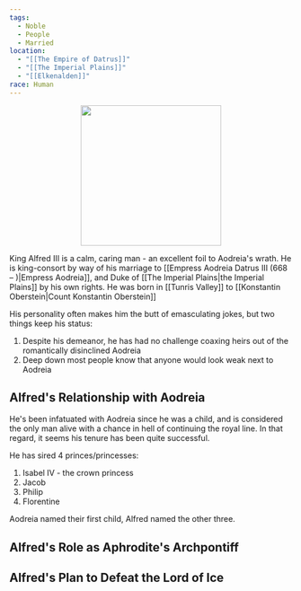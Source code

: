 ```yaml
---
tags:
  - Noble
  - People
  - Married
location:
  - "[[The Empire of Datrus]]"
  - "[[The Imperial Plains]]"
  - "[[Elkenalden]]"
race: Human
---
```

<p style="text-align:center;"><img src="https://foundry-vtt-kb.s3.us-east-2.amazonaws.com/Images/Tokens/NPCs/Nobles/Duke%20Alfred%20III%203.png" width="250" height="250"></p>

King Alfred Ⅲ is a calm, caring man - an excellent foil to Aodreia's wrath. He is king-consort by way of his marriage to [[Empress Aodreia Datrus Ⅲ (668 – )|Empress Aodreia]], and Duke of [[The Imperial Plains|the Imperial Plains]] by his own rights. He was born in [[Tunris Valley]] to [[Konstantin Oberstein|Count Konstantin Oberstein]]

His personality often makes him the butt of emasculating jokes, but two things keep his status:

1. Despite his demeanor, he has had no challenge coaxing heirs out of the romantically disinclined Aodreia
2. Deep down most people know that anyone would look weak next to Aodreia

## Alfred's Relationship with Aodreia
He's been infatuated with Aodreia since he was a child, and is considered the only man alive with a chance in hell of continuing the royal line. In that regard, it seems his tenure has been quite successful.

He has sired 4 princes/princesses:

1. Isabel IV - the crown princess
2. Jacob
3. Philip
4. Florentine

Aodreia named their first child, Alfred named the other three.
## Alfred's Role as Aphrodite's Archpontiff

## Alfred's Plan to Defeat the Lord of Ice


<section class="secret">

</section>